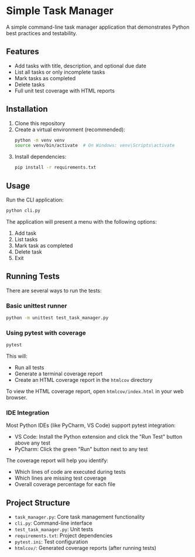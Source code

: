 # Simple Task Manager

A simple command-line task manager application that demonstrates Python best practices and testability.

## Features

- Add tasks with title, description, and optional due date
- List all tasks or only incomplete tasks
- Mark tasks as completed
- Delete tasks
- Full unit test coverage with HTML reports

## Installation

1. Clone this repository
2. Create a virtual environment (recommended):
   ```bash
   python -m venv venv
   source venv/bin/activate  # On Windows: venv\Scripts\activate
   ```
3. Install dependencies:
   ```bash
   pip install -r requirements.txt
   ```

## Usage

Run the CLI application:
```bash
python cli.py
```

The application will present a menu with the following options:
1. Add task
2. List tasks
3. Mark task as completed
4. Delete task
5. Exit

## Running Tests

There are several ways to run the tests:

### Basic unittest runner
```bash
python -m unittest test_task_manager.py
```

### Using pytest with coverage
```bash
pytest
```
This will:
- Run all tests
- Generate a terminal coverage report
- Create an HTML coverage report in the `htmlcov` directory

To view the HTML coverage report, open `htmlcov/index.html` in your web browser.

### IDE Integration

Most Python IDEs (like PyCharm, VS Code) support pytest integration:
- VS Code: Install the Python extension and click the "Run Test" button above any test
- PyCharm: Click the green "Run" button next to any test

The coverage report will help you identify:
- Which lines of code are executed during tests
- Which lines are missing test coverage
- Overall coverage percentage for each file

## Project Structure

- `task_manager.py`: Core task management functionality
- `cli.py`: Command-line interface
- `test_task_manager.py`: Unit tests
- `requirements.txt`: Project dependencies
- `pytest.ini`: Test configuration
- `htmlcov/`: Generated coverage reports (after running tests) 
